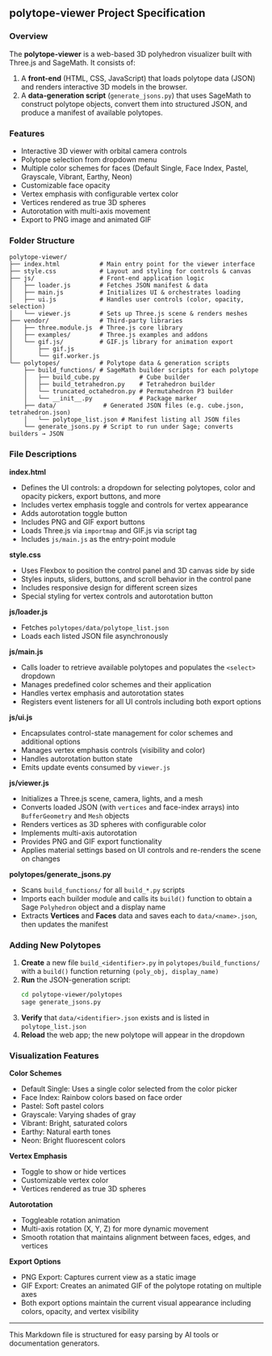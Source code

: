 ## polytope-viewer Project Specification

### Overview
The **polytope-viewer** is a web-based 3D polyhedron visualizer built with Three.js and SageMath. It consists of:
1. A **front-end** (HTML, CSS, JavaScript) that loads polytope data (JSON) and renders interactive 3D models in the browser.
2. A **data-generation script** (`generate_jsons.py`) that uses SageMath to construct polytope objects, convert them into structured JSON, and produce a manifest of available polytopes.

### Features
- Interactive 3D viewer with orbital camera controls
- Polytope selection from dropdown menu
- Multiple color schemes for faces (Default Single, Face Index, Pastel, Grayscale, Vibrant, Earthy, Neon)
- Customizable face opacity
- Vertex emphasis with configurable vertex color
- Vertices rendered as true 3D spheres
- Autorotation with multi-axis movement
- Export to PNG image and animated GIF

### Folder Structure
```
polytope-viewer/
├── index.html           # Main entry point for the viewer interface
├── style.css            # Layout and styling for controls & canvas
├── js/                  # Front-end application logic
│   ├── loader.js        # Fetches JSON manifest & data
│   ├── main.js          # Initializes UI & orchestrates loading
│   ├── ui.js            # Handles user controls (color, opacity, selection)
│   └── viewer.js        # Sets up Three.js scene & renders meshes
├── vendor/              # Third-party libraries
│   ├── three.module.js  # Three.js core library
│   ├── examples/        # Three.js examples and addons
│   └── gif.js/          # GIF.js library for animation export
│       ├── gif.js
│       └── gif.worker.js
└── polytopes/           # Polytope data & generation scripts
    ├── build_functions/ # SageMath builder scripts for each polytope
    │   ├── build_cube.py           # Cube builder
    │   ├── build_tetrahedron.py    # Tetrahedron builder
    │   └── truncated_octahedron.py # Permutahedron P3 builder
    │   └── __init__.py             # Package marker
    ├── data/             # Generated JSON files (e.g. cube.json, tetrahedron.json)
    │   └── polytope_list.json # Manifest listing all JSON files
    └── generate_jsons.py # Script to run under Sage; converts builders → JSON
```

### File Descriptions

**index.html**
- Defines the UI controls: a dropdown for selecting polytopes, color and opacity pickers, export buttons, and more
- Includes vertex emphasis toggle and controls for vertex appearance
- Adds autorotation toggle button
- Includes PNG and GIF export buttons
- Loads Three.js via `importmap` and GIF.js via script tag
- Includes `js/main.js` as the entry-point module

**style.css**
- Uses Flexbox to position the control panel and 3D canvas side by side
- Styles inputs, sliders, buttons, and scroll behavior in the control pane
- Includes responsive design for different screen sizes
- Special styling for vertex controls and autorotation button

**js/loader.js**
- Fetches `polytopes/data/polytope_list.json`
- Loads each listed JSON file asynchronously

**js/main.js**
- Calls loader to retrieve available polytopes and populates the `<select>` dropdown
- Manages predefined color schemes and their application
- Handles vertex emphasis and autorotation states
- Registers event listeners for all UI controls including both export options

**js/ui.js**
- Encapsulates control-state management for color schemes and additional options
- Manages vertex emphasis controls (visibility and color)
- Handles autorotation button state
- Emits update events consumed by `viewer.js`

**js/viewer.js**
- Initializes a Three.js scene, camera, lights, and a mesh
- Converts loaded JSON (with `vertices` and face-index arrays) into `BufferGeometry` and `Mesh` objects
- Renders vertices as 3D spheres with configurable color
- Implements multi-axis autorotation
- Provides PNG and GIF export functionality
- Applies material settings based on UI controls and re-renders the scene on changes

**polytopes/generate_jsons.py**
- Scans `build_functions/` for all `build_*.py` scripts
- Imports each builder module and calls its `build()` function to obtain a Sage `Polyhedron` object and a display name
- Extracts **Vertices** and **Faces** data and saves each to `data/<name>.json`, then updates the manifest

### Adding New Polytopes
1. **Create** a new file `build_<identifier>.py` in `polytopes/build_functions/` with a `build()` function returning `(poly_obj, display_name)`
2. **Run** the JSON-generation script:  
   ```bash
   cd polytope-viewer/polytopes
   sage generate_jsons.py
   ```
3. **Verify** that `data/<identifier>.json` exists and is listed in `polytope_list.json`
4. **Reload** the web app; the new polytope will appear in the dropdown

### Visualization Features

**Color Schemes**
- Default Single: Uses a single color selected from the color picker
- Face Index: Rainbow colors based on face order
- Pastel: Soft pastel colors
- Grayscale: Varying shades of gray
- Vibrant: Bright, saturated colors
- Earthy: Natural earth tones
- Neon: Bright fluorescent colors

**Vertex Emphasis**
- Toggle to show or hide vertices
- Customizable vertex color
- Vertices rendered as true 3D spheres

**Autorotation**
- Toggleable rotation animation
- Multi-axis rotation (X, Y, Z) for more dynamic movement
- Smooth rotation that maintains alignment between faces, edges, and vertices

**Export Options**
- PNG Export: Captures current view as a static image
- GIF Export: Creates an animated GIF of the polytope rotating on multiple axes
- Both export options maintain the current visual appearance including colors, opacity, and vertex visibility

---

This Markdown file is structured for easy parsing by AI tools or documentation generators.
